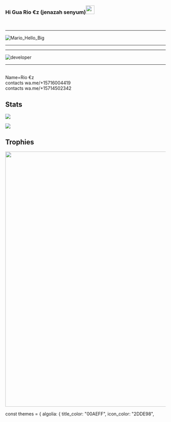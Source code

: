### Hi Gua Rio €z (jenazah senyum)<img src="https://github.com/TheDudeThatCode/TheDudeThatCode/blob/master/Assets/Hi.gif" width="27px">
<p align="center">
  
&nbsp;&nbsp;     &nbsp;&nbsp;    &nbsp;&nbsp;   &nbsp;&nbsp;   &nbsp;&nbsp;   

---

<img src="https://github.com/TheDudeThatCode/TheDudeThatCode/blob/master/Assets/Mario_Hello_Big.gif" alt="Mario_Hello_Big">


---


---

<img src="https://github.com/TheDudeThatCode/TheDudeThatCode/blob/master/Assets/Developer.gif" alt="developer">

---

<br>
Name=Rio €z
<br>
contacts wa.me/+15716004419
<br>
contacts wa.me/+15714502342
   

## Stats

<a href="https://github.com/jenazahsenyum"><img src="https://github-readme-stats.vercel.app/api?username=jenazahsenyum&show_icons=true&theme=radical"></a>

<a href="https://github.com/jenazahsenyum"><img src="https://github-readme-stats.vercel.app/api/top-langs/?username=Ahmadzakix&theme=highcontrast&layout=compact"></a>

<!--START_SECTION:waka-->

<!--END_SECTION:waka-->


<p align="center">

   

</p>

## Trophies

<p align="center"> <img width=800 src="https://github-profile-trophy.vercel.app/?username=jenazahsenyum&row=2&column=3"/>

const themes = {
algolia: {
    title_color: "00AEFF",
    icon_color: "2DDE98",





<!--
**jenazahsenyum/jenazahsenyum** is a ✨ _special_ ✨ repository because its `README.md` (this file) appears on your GitHub profile.

Here are some ideas to get you started:

- 🔭 I’m currently working on ...
- 🌱 I’m currently learning ...
- 👯 I’m looking to collaborate on ...
- 🤔 I’m looking for help with ...
- 💬 Ask me about ...
- 📫 How to reach me: ...
- 😄 Pronouns: ...
- ⚡ Fun fact: ...
-->
